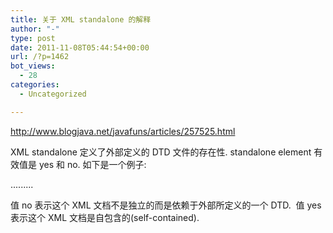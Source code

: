 ```yaml
---
title: 关于 XML standalone 的解释
author: "-"
type: post
date: 2011-11-08T05:44:54+00:00
url: /?p=1462
bot_views:
  - 28
categories:
  - Uncategorized

---
```


  <a href="http://www.blogjava.net/javafuns/articles/257525.html">http://www.blogjava.net/javafuns/articles/257525.html</a>

XML standalone 定义了外部定义的 DTD 文件的存在性. standalone element 有效值是 yes 和 no. 如下是一个例子:

  <?xml version="1.0" encoding="UTF-8" standalone="no"?>
 <!DOCTYPE s1 PUBLIC "http://www.ibm.com/example.dtd" "example.dtd">
 <s1>.........</s1>

值 no 表示这个 XML 文档不是独立的而是依赖于外部所定义的一个 DTD.  值 yes 表示这个 XML 文档是自包含的(self-contained).